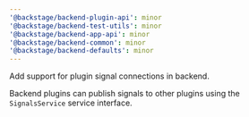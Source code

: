 ```yaml
---
'@backstage/backend-plugin-api': minor
'@backstage/backend-test-utils': minor
'@backstage/backend-app-api': minor
'@backstage/backend-common': minor
'@backstage/backend-defaults': minor
---
```


Add support for plugin signal connections in backend.

Backend plugins can publish signals to other plugins using
the `SignalsService` service interface.
